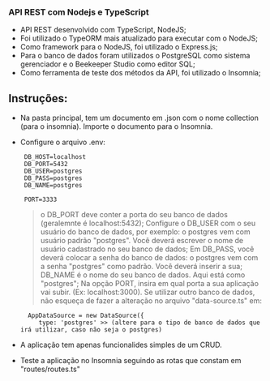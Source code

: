 ### API REST com Nodejs e TypeScript

 - API REST desenvolvido com TypeScript, NodeJS;
 - Foi utilizado o TypeORM mais atualizado para executar com o NodeJS;
 - Como framework para o NodeJS, foi utilizado o Express.js;
 - Para o banco de dados foram utilizados o PostgreSQL como sistema gerenciador e o Beekeeper Studio como editor SQL;
 - Como ferramenta de teste dos métodos da API, foi utilizado o Insomnia;
## Instruções:

 - Na pasta principal, tem um documento em .json com o nome collection (para o insomnia). Importe o documento para o Insomnia.
 
 - Configure o arquivo .env:

        DB_HOST=localhost
        DB_PORT=5432
        DB_USER=postgres
        DB_PASS=postgres
        DB_NAME=postgres

        PORT=3333
    
    > o DB_PORT deve conter a porta do seu banco de dados (geralemnte é localhost:5432);
    > Configure o DB_USER com o seu usuário do banco de dados, por exemplo: o postgres vem com usuário padrão "postgres". Você deverá escrever o nome de usuário cadastrado no seu banco de dados;
    > Em DB_PASS, você deverá colocar a senha do banco de dados: o postgres vem com a senha "postgres" como padrão. Você deverá inserir a sua;
    > DB_NAME é o nome do seu banco de dados. Aqui está como "postgres";
    > Na opção PORT, insira em qual porta a sua aplicação vai subir. (Ex: localhost:3000).
    > Se utilizar outro banco de dados, não esqueça de fazer a alteração no arquivo "data-source.ts" em:
         
         AppDataSource = new DataSource({
            type: 'postgres' >> (altere para o tipo de banco de dados que irá utilizar, caso não seja o postgres)
    
 - A aplicação tem apenas funcionalides simples de um CRUD.
 - Teste a aplicação no Insomnia seguindo as rotas que constam em "routes/routes.ts"

 

